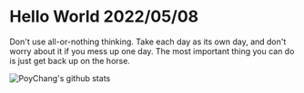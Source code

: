 # Hello World 2022/05/08

Don't use all-or-nothing thinking. Take each day as its own day, and don't worry about it if you mess up one day. The most important thing you can do is just get back up on the horse.

![PoyChang's github stats](https://github-readme-stats.vercel.app/api?username=poychang&show_icons=true&theme=dracula)
